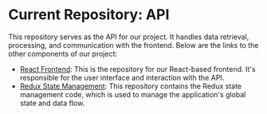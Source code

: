 # Current Repository: API

This repository serves as the API for our project. It handles data retrieval, processing, and communication with the frontend. Below are the links to the other components of our project:

- [React Frontend](https://github.com/gbgchakradhar/ecommerce_react): This is the repository for our React-based frontend. It's responsible for the user interface and interaction with the API.
- [Redux State Management](https://github.com/gbgchakradhar/ecommerce_full): This repository contains the Redux state management code, which is used to manage the application's global state and data flow.

